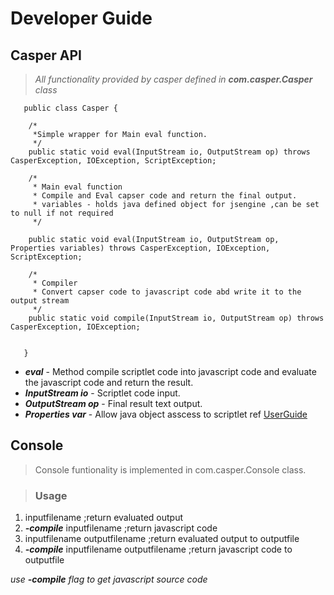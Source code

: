 # Developer Guide #

## Casper API ##
> _All functionality provided by casper defined in **com.casper.Casper** class_

```
   public class Casper {

    /*
     *Simple wrapper for Main eval function.
     */
    public static void eval(InputStream io, OutputStream op) throws CasperException, IOException, ScriptException;

    /*
     * Main eval function
     * Compile and Eval capser code and return the final output.
     * variables - holds java defined object for jsengine ,can be set to null if not required
     */

    public static void eval(InputStream io, OutputStream op, Properties variables) throws CasperException, IOException, ScriptException;

    /*
     * Compiler
     * Convert capser code to javascript code abd write it to the output stream
     */
    public static void compile(InputStream io, OutputStream op) throws CasperException, IOException; 


   }

```

  * _**eval**_ - Method compile scriptlet code into javascript code and evaluate the javascript code and return the result.
  * _**InputStream io**_ - Scriptlet code input.
  * _**OutputStream op**_ - Final result text output.
  * _**Properties var**_ - Allow java object asscess to scriptlet ref [UserGuide](UserGuide#Example_5_-_Using_java_variables_in_scriptlet.md)

## Console ##
> Console funtionality is implemented in com.casper.Console class.

> ### Usage ###

  1. inputfilename                            ;return evaluated output
  1. _**-compile**_ inputfilename                   ;return javascript code
  1. inputfilename outputfilename             ;return evaluated output to outputfile
  1. _**-compile**_ inputfilename outputfilename    ;return javascript code to outputfile

_use **-compile** flag to get javascript source code_